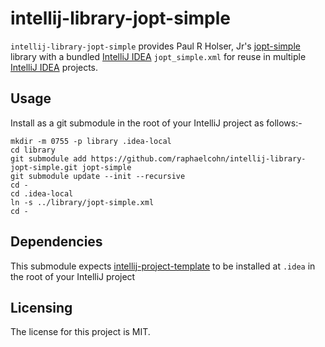 # intellij-library-jopt-simple

`intellij-library-jopt-simple` provides Paul R Holser, Jr's [jopt-simple] library with a bundled [IntelliJ IDEA] `jopt_simple.xml` for reuse in multiple [IntelliJ IDEA] projects.


## Usage

Install as a git submodule in the root of your IntelliJ project as follows:-

	mkdir -m 0755 -p library .idea-local
	cd library
	git submodule add https://github.com/raphaelcohn/intellij-library-jopt-simple.git jopt-simple
	git submodule update --init --recursive
	cd -
	cd .idea-local
	ln -s ../library/jopt-simple.xml
	cd -


## Dependencies

This submodule expects [intellij-project-template] to be installed at `.idea` in the root of your IntelliJ project


## Licensing

The license for this project is MIT.


[IntelliJ IDEA]: https://www.jetbrains.com/idea/ "IntelliJ IDEA home page"
[intellij-project-template]: https://github.com/raphaelcohn/intellij-project-template.git: "intellij-project-template home page"
[jopt-simple]: https://pholser.github.io/jopt-simple/ "jopt-simple home page"
